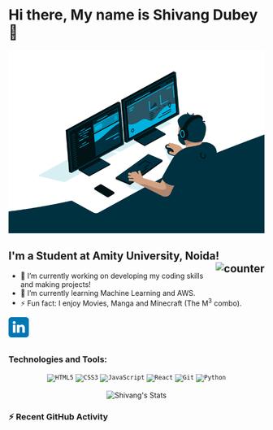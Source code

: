 # Hi there, My name is Shivang Dubey🙏

<div align="center">
<img src="https://github.com/CryptoSingh1337/CryptoSingh1337/blob/master/icons/code.gif" height="360px" width="640px" alt="gif"/>
</div>

## I'm a Student at Amity University, Noida!<img src="https://komarev.com/ghpvc/?username=shivang02" alt="counter" align="right"/>

- 🔭 I’m currently working on developing my coding skills and making projects!
- 🌱 I’m currently learning Machine Learning and AWS.
- ⚡ Fun fact: I enjoy Movies, Manga and Minecraft (The M<sup>3</sup> combo).

<a href="https://www.linkedin.com/in/saransh-kumar-2k19/" target="_blank"><img alt="linkedin" height="40px" width="40px" src="https://raw.githubusercontent.com/edent/SuperTinyIcons/master/images/svg/linkedin.svg"/></a>

##

### Technologies and Tools:

<div align="center">
<code><img alt="HTML5" height="40px" width="40px" src="https://raw.githubusercontent.com/tomchen/stack-icons/master/logos/html-5.svg" title="HTML5"/></code>
<code><img alt="CSS3" height="40px" width="40px" src="https://raw.githubusercontent.com/tomchen/stack-icons/master/logos/css-3.svg" title="CSS3"/></code>
<code><img alt="JavaScript" height="40px" width="40px" src="https://raw.githubusercontent.com/tomchen/stack-icons/master/logos/bootstrap.svg" title="Bootstrap"/></code>
  <code><img alt="React" width="40px" height="40px" src="https://github.com/get-icon/geticon/raw/master/icons/react.svg" title="React" ></code>
<code><img alt="Git" height="40px" width="40px" src="https://raw.githubusercontent.com/tomchen/stack-icons/master/logos/git-icon.svg" title="Git"/></code>
<code><img alt="Python" width="40px" height="40px" src="https://github.com/get-icon/geticon/raw/master/icons/python.svg" title="Python" ></code>
</div>
<br>
<div align="center">
<img  alt="Shivang's Stats" src="https://github-readme-stats.vercel.app/api?username=shivang02&show_icons=true&bg_color=FFFFFF&title_color=003140&icon_color=003140&text_color=0486AA" title="Stats"/>
</div>

### ⚡ Recent GitHub Activity

<!--RECENT_ACTIVITY:start-->

<!--RECENT_ACTIVITY:end-->


<!--START_SECTION:waka-->

<!--END_SECTION:waka-->
